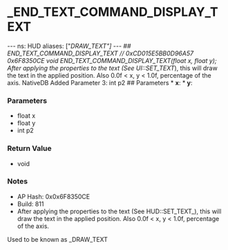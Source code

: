 # _END_TEXT_COMMAND_DISPLAY_TEXT

--- ns: HUD aliases: ["_DRAW_TEXT"] --- ## END_TEXT_COMMAND_DISPLAY_TEXT  // 0xCD015E5BB0D96A57 0x6F8350CE void END_TEXT_COMMAND_DISPLAY_TEXT(float x, float y);  After applying the properties to the text (See UI::SET_TEXT_), this will draw the text in the applied position. Also 0.0f < x, y < 1.0f, percentage of the axis.  NativeDB Added Parameter 3: int p2  ## Parameters * **x**: * **y**:

### Parameters
* float x
* float y
* int p2

### Return Value
* void

### Notes
* AP Hash: 0x0x6F8350CE
* Build: 811
* After applying the properties to the text (See HUD::SET_TEXT_), this will draw the text in the applied position. Also 0.0f < x, y < 1.0f, percentage of the axis.

Used to be known as _DRAW_TEXT

